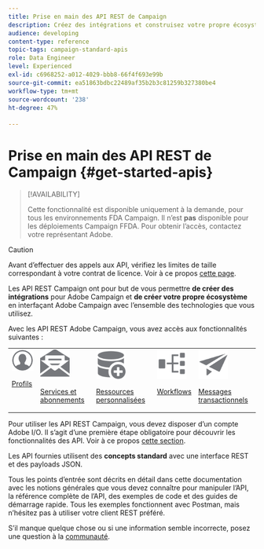 ```yaml
---
title: Prise en main des API REST de Campaign
description: Créez des intégrations et construisez votre propre écosystème en interfaçant Campaign avec un ensemble de technologies.
audience: developing
content-type: reference
topic-tags: campaign-standard-apis
role: Data Engineer
level: Experienced
exl-id: c6968252-a012-4029-bbb8-66f4f693e99b
source-git-commit: ea51863bdbc22489af35b2b3c81259b327380be4
workflow-type: tm+mt
source-wordcount: '238'
ht-degree: 47%

---
```


# Prise en main des API REST de Campaign {#get-started-apis}

>[!AVAILABILITY]
>
>Cette fonctionnalité est disponible uniquement à la demande, pour tous les environnements FDA Campaign. Il n’est **pas** disponible pour les déploiements Campaign FFDA. Pour obtenir l’accès, contactez votre représentant Adobe.

>[!CAUTION]
>
>Avant d’effectuer des appels aux API, vérifiez les limites de taille correspondant à votre contrat de licence. Voir à ce propos [cette page](https://helpx.adobe.com/fr/legal/product-descriptions/campaign-standard.html#RessourcesdinfrastructureinformatiqueparniveauxdeProfilsactifs).

Les API REST Campaign ont pour but de vous permettre **de créer des intégrations** pour Adobe Campaign et **de créer votre propre écosystème** en interfaçant Adobe Campaign avec l’ensemble des technologies que vous utilisez.

Avec les API REST Adobe Campaign, vous avez accès aux fonctionnalités suivantes :

<table><tr>
 <td valign="top"><a href="retrieving-profiles.md"><img width="60px" alt="conditions" src="assets/icon_profile.svg"/></a><p><a href="retrieving-profiles.md">Profils</a></p></td>
<td valign="top"><a href="creating-a-service.md"><img width="60px" alt="conditions" src="assets/icon_services.svg"/></a><p><a href="creating-a-service.md">Services et abonnements</a></p></td>
<td valign="top"><a href="interacting-with-custom-resources.md"><img width="60px" alt="conditions" src="assets/icon_customresources.svg"/></a><p><a href="interacting-with-custom-resources.md">Ressources personnalisées</a></p></td>
<td valign="top"><a href="controlling-a-workflow.md"><img width="60px" alt="conditions" src="assets/icon_workflows.svg"/></a><p><a href="controlling-a-workflow.md">Workflows</a></p></td>
<td valign="top"><a href="managing-transactional-messages.md"><img width="60px" alt="conditions" src="assets/icon_transactionalmessage.svg"/></a><p><a href="managing-transactional-messages.md">Messages transactionnels</a></p></td>
</tr></table>

Pour utiliser les API REST Campaign, vous devez disposer d’un compte Adobe I/O. Il s’agit d’une première étape obligatoire pour découvrir les fonctionnalités des API.
Voir à ce propos [cette section](setting-up-api-access.md).

Les API fournies utilisent des **concepts standard** avec une interface REST et des payloads JSON.

Tous les points d’entrée sont décrits en détail dans cette documentation avec les notions générales que vous devez connaître pour manipuler l’API, la référence complète de l’API, des exemples de code et des guides de démarrage rapide. Tous les exemples fonctionnent avec Postman, mais n’hésitez pas à utiliser votre client REST préféré.

S’il manque quelque chose ou si une information semble incorrecte, posez une question à la [communauté](https://experienceleaguecommunities.adobe.com/t5/adobe-campaign-standard/ct-p/adobe-campaign-standard-community).
